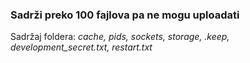 <h3>Sadrži preko 100 fajlova pa ne mogu uploadati</h3>

<p>Sadržaj foldera: <em>cache, pids, sockets, storage, .keep, development_secret.txt, restart.txt</em></p>
